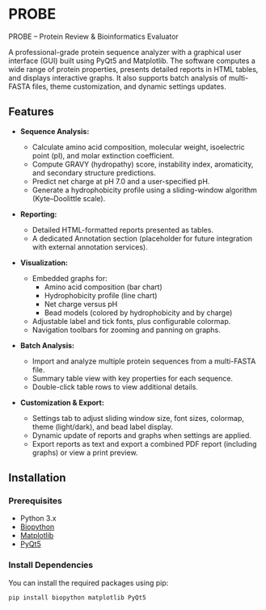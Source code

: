 # PROBE
PROBE – Protein Review &amp; Bioinformatics Evaluator

A professional-grade protein sequence analyzer with a graphical user interface (GUI) built using PyQt5 and Matplotlib. The software computes a wide range of protein properties, presents detailed reports in HTML tables, and displays interactive graphs. It also supports batch analysis of multi-FASTA files, theme customization, and dynamic settings updates.

## Features

- **Sequence Analysis:**
  - Calculate amino acid composition, molecular weight, isoelectric point (pI), and molar extinction coefficient.
  - Compute GRAVY (hydropathy) score, instability index, aromaticity, and secondary structure predictions.
  - Predict net charge at pH 7.0 and a user-specified pH.
  - Generate a hydrophobicity profile using a sliding-window algorithm (Kyte–Doolittle scale).

- **Reporting:**
  - Detailed HTML-formatted reports presented as tables.
  - A dedicated Annotation section (placeholder for future integration with external annotation services).

- **Visualization:**
  - Embedded graphs for:
    - Amino acid composition (bar chart)
    - Hydrophobicity profile (line chart)
    - Net charge versus pH
    - Bead models (colored by hydrophobicity and by charge)
  - Adjustable label and tick fonts, plus configurable colormap.
  - Navigation toolbars for zooming and panning on graphs.

- **Batch Analysis:**
  - Import and analyze multiple protein sequences from a multi-FASTA file.
  - Summary table view with key properties for each sequence.
  - Double-click table rows to view additional details.

- **Customization & Export:**
  - Settings tab to adjust sliding window size, font sizes, colormap, theme (light/dark), and bead label display.
  - Dynamic update of reports and graphs when settings are applied.
  - Export reports as text and export a combined PDF report (including graphs) or view a print preview.

## Installation

### Prerequisites

- Python 3.x  
- [Biopython](https://biopython.org/)
- [Matplotlib](https://matplotlib.org/)
- [PyQt5](https://pypi.org/project/PyQt5/)

### Install Dependencies

You can install the required packages using pip:

```bash
pip install biopython matplotlib PyQt5
